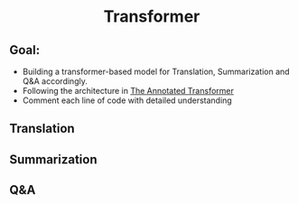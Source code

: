<h1 align='center'> Transformer </h1>

## **Goal:**

- Building a transformer-based model for Translation, Summarization and Q&A accordingly.
- Following the architecture in [The Annotated Transformer](https://nlp.seas.harvard.edu/2018/04/03/attention.html)
- Comment each line of code with detailed understanding

## **Translation**

## **Summarization**

## **Q&A**
